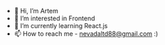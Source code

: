 - 👋 Hi, I’m Artem
- 👀 I’m interested in Frontend
- 🌱 I’m currently learning React.js
- 📫 How to reach me - nevadaltd88@gmail.com :)
